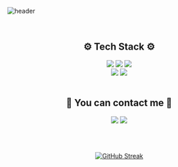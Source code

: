 ![header](https://capsule-render.vercel.app/api?type=transparent&color=auto&height=200&section=header&text=👋%20I'm%20Yechan&desc=welcome%20to%20my%20Github&descSize=25&descAlign=68&descAlignY=69&fontSize=50&animation=fadeIn&fontColor=703EE5)

<br/>

<div align=center>
<h2> ⚙️ Tech Stack ⚙️ </h2>
<img src="https://img.shields.io/badge/Javascript-F7DF1E?style=flat-square&logo=javascript&logoColor=black"/> <img src="https://img.shields.io/badge/Node.js-339933?style=flat-square&logo=nodedotjs&logoColor=white"/> <img src="https://img.shields.io/badge/Express-000000?style=flat-square&logo=express&logoColor=white"/> <br />
<img src="https://img.shields.io/badge/Mysql-4479A1?style=flat-square&logo=mysql&logoColor=white"/> <img src="https://img.shields.io/badge/Sequelize-52B0E7?style=flat-square&logo=sequelize&logoColor=white"/> 
</div>


<br/>

<div align=center> <h2> 🤝 You can contact me 🤝 </h2> 
<a href="mailto:leeyechan6@gmail.com" target="_blank"><img src="https://img.shields.io/badge/Gmail-EA4335?style=flat-square&logo=gmail&logoColor=white"/></a>
<a href="https://velog.io/@yeeeeechan" target="_blank"><img src="https://img.shields.io/badge/Velog-20C997?style=flat-square&logo=velog&logoColor=white"/></a>
</div>

<br/><br/>

<div align=center>

[![GitHub Streak](https://streak-stats.demolab.com/?user=yeeeeechan&theme=aura)](https://git.io/streak-stats)

</div>

